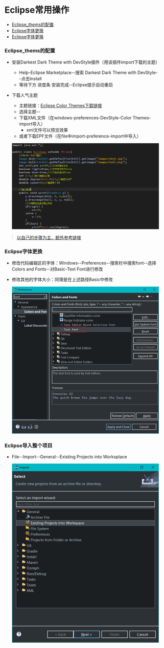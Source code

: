 # Eclipse常用操作

- [Eclipse_thems的配置](#eclipse_thems的配置)
- [Eclipse字体更换](#eclipse字体更换)
- [Eclipse字体更换](#eclipse字体更换)

### Eclipse_thems的配置  

- 安装Darkest Dark Theme with DevStyle插件（用该插件import下载的主题）
	- Help-Eclipse Marketplace--搜索 Darkest Dark Theme with DevStyle--点击Install
	- 等待下方 进度条 安装完成--Eclipse提示自动重启  
- 下载人气主题
	- 主题链接：[Eclipse Color Themes下载链接](http://www.eclipsecolorthemes.org/?q=)
	- 选择主题--
	- 下载XML文件（在windows-preferences-DevStyle-Color Themes-import导入）
		- xml文件可以预览效果
	- 或者下载EPF文件（在file中import-preference-import中导入）

	![](https://github.com/floatLig/Learn-Inbox/blob/master/media/Eclipse%E4%B8%BB%E9%A2%98.png)
>  [以自己的步骤为主，额外参考链接](https://blog.csdn.net/qq_32293345/article/details/81144831)

### Eclipse字体更换  
- 修改代码编辑区的字体：Windows--Preferences--搜索栏中搜索font--选择Colors and Fonts--对Basic-Text Font进行修改
- 修改其他的字体大小：同理是在上述路径Basic中修改
	
	![](https://github.com/floatLig/Learn-Inbox/blob/master/media/Eclipse%20Font.png)

### Eclipse导入整个项目
- File--Import--General--Existing Projects into Worksplace

	![](https://github.com/floatLig/Learn-Inbox/blob/master/media/Eclipse%E5%AF%BC%E5%85%A5%E9%A1%B9%E7%9B%AE.png)
